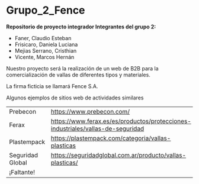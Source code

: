 # Grupo\_2\_Fence

**Repositorio de proyecto integrador
Integrantes del grupo 2:**

- Faner, Claudio Esteban
- Frisicaro, Daniela Luciana
- Mejias Serrano, Cristhian
- Vicente, Marcos Hernán

Nuestro proyecto será la realización de un web de B2B para la comercialización de vallas de diferentes tipos y materiales.

La firma ficticia se llamará Fence S.A.

Algunos ejemplos de sitios web de actividades similares

|     |     |
| --- | --- |
| Prebecon | <ins>https://www.prebecon.com/</ins> |
| Ferax | https://www.ferax.es/es/productos/protecciones-industriales/vallas-de-seguridad |
| Plastempack | <ins>https://plastempack.com/categoria/vallas-plasticas</ins> |
| Seguridad Global | https://seguridadglobal.com.ar/producto/vallas-plasticas/ |
| ¡Faltante! |     |